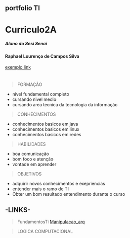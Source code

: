 <h2> portfolio TI </h2>
<h1> Curriculo2A </h1>
<h5> Aluno do Sesi Senai </h5>
<h4>Raphael Lourenço de Campos Silva</h4>

[exemplo link](fundamentosTI/exemplos.sh)

#

> FORMAÇÃO

* nivel fundamental completo
* cursando nivel medio 
* cursando area tecnica da tecnologia da informação


> CONHECIMENTOS

* conhecimentos basicos em java
* conhecimentos basicos em linux
* conhecimentos basicos em redes


> HABILIDADES 

* boa comunicação 
* bom foco e atenção 
* vontade em aprender 

> OBJETIVOS

* adquirir novos conhecimentos e exepriencias 
* entender mais o ramo de TI
* Obter um bom resultado entendimento durante o curso

## -LINKS-
>FundamentosTi
[Manipulacao_arq](FundamentosTi/Manipulacao_arq)


>LOGICA COMPUTACIONAL 

